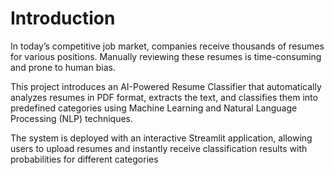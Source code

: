 # Introduction
In today’s competitive job market, companies receive thousands of resumes for various positions. Manually reviewing these resumes is time-consuming and prone to human bias.

This project introduces an AI-Powered Resume Classifier that automatically analyzes resumes in PDF format, extracts the text, and classifies them into predefined categories using Machine Learning and Natural Language Processing (NLP) techniques.

The system is deployed with an interactive Streamlit application, allowing users to upload resumes and instantly receive classification results with probabilities for different categories
